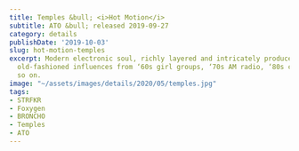 ```yaml
---
title: Temples &bull; <i>Hot Motion</i>
subtitle: ATO &bull; released 2019-09-27
category: details
publishDate: '2019-10-03'
slug: hot-motion-temples
excerpt: Modern electronic soul, richly layered and intricately produced, with decidedly
  old-fashioned influences from ‘60s girl groups, ‘70s AM radio, ‘80s club hits, and
  so on.
image: "~/assets/images/details/2020/05/temples.jpg"
tags:
- STRFKR
- Foxygen
- BRONCHO
- Temples
- ATO
---
```


